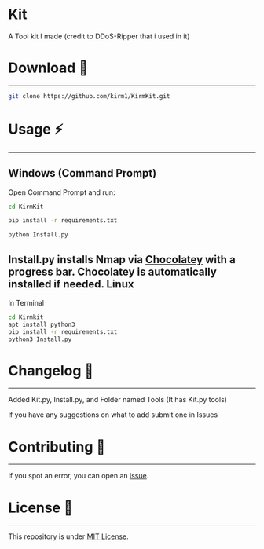 # Kit

A Tool kit I made (credit to DDoS-Ripper that i used in it)

# Download 📡
----------

```bash
git clone https://github.com/kirm1/KirmKit.git
```
# Usage ⚡
----------

Windows (Command Prompt)
-----------------------

Open Command Prompt and run:
```bash
cd KirmKit
```

```bash
pip install -r requirements.txt
```
```bash
python Install.py
```
Install.py installs Nmap via [Chocolatey](https://chocolatey.org/) with a progress bar. Chocolatey is automatically installed if needed.
Linux
--------

In Terminal
```bash
cd Kirmkit
apt install python3
pip install -r requirements.txt
python3 Install.py
```

# Changelog 📌
-------

Added Kit.py, Install.py, and Folder named Tools (It has Kit.py tools)

If you have any suggestions on what to add submit one in Issues


# Contributing 🤝
------

If you spot an error, you can open an [issue](https://github.com/kirm1/collections/issues).

# License 📝
-------

This repository is under [MIT License](https://github.com/kirm1/collections/blob/main/LICENSE).  

